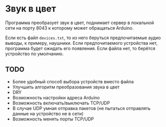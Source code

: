# Звук в цвет

Программа преобразует звук в цвет, поднимает сервер в локальной сети на порту 8043 к которому может обращаться Arduino.

Если есть файл `devices.txt`, то из него беруться предпочитаемые аудио выводы, к примеру, наушники. Если предпочитаемого устройства нет, программа будет ожидать его появления. Если файла нет, то берётся устройство по умолчанию.

## TODO

- Более удобный способ выбора устройств вместо файла
- Улучшить алгоритм преобразования звука в цвет
- DRY
- Возможность настройки адреса Arduino
- Возможность включать/выключать TCP/UDP
- В случае UDP умная отправка пакетов (не пытаться отправлять данные на устройство не в сети)
- Возможность менять порты TCP/UDP 